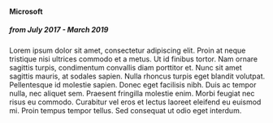 #### Microsoft
##### from July 2017 - March 2019

Lorem ipsum dolor sit amet, consectetur adipiscing elit. Proin at neque tristique nisi ultrices commodo et a metus. Ut id finibus tortor. Nam ornare sagittis turpis, condimentum convallis diam porttitor et. Nunc sit amet sagittis mauris, at sodales sapien. Nulla rhoncus turpis eget blandit volutpat. Pellentesque id molestie sapien. Donec eget facilisis nibh. Duis ac tempor nulla, nec aliquet sem. Praesent fringilla molestie enim. Morbi feugiat nec risus eu commodo. Curabitur vel eros et lectus laoreet eleifend eu euismod mi. Proin tempus tempor tellus. Sed consequat ut odio eget interdum.